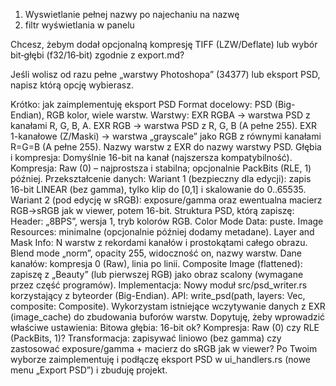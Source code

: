 1. Wyswietlanie pełnej nazwy po najechaniu na nazwę
2. filtr wyświetlania w panelu


Chcesz, żebym dodał opcjonalną kompresję TIFF (LZW/Deflate) lub wybór bit‑głębi (f32/16‑bit) zgodnie z export.md?

Jeśli wolisz od razu pełne „warstwy Photoshopa” (34377) lub eksport PSD, napisz którą opcję wybierasz.

Krótko: jak zaimplementuję eksport PSD
Format docelowy: PSD (Big-Endian), RGB kolor, wiele warstw.
Warstwy:
EXR RGBA → warstwa PSD z kanałami R, G, B, A.
EXR RGB → warstwa PSD z R, G, B (A pełne 255).
EXR 1-kanałowe (Z/Maski) → warstwa „grayscale” jako RGB z równymi kanałami R=G=B (A pełne 255).
Nazwy warstw z EXR do nazwy warstwy PSD.
Głębia i kompresja:
Domyślnie 16-bit na kanał (najszersza kompatybilność).
Kompresja: Raw (0) – najprostsza i stabilna; opcjonalnie PackBits (RLE, 1) później.
Przekształcenie danych:
Wariant 1 (bezpieczny dla edycji): zapis 16-bit LINEAR (bez gamma), tylko klip do [0,1] i skalowanie do 0..65535.
Wariant 2 (pod edycję w sRGB): exposure/gamma oraz ewentualna macierz RGB→sRGB jak w viewer, potem 16-bit.
Struktura PSD, którą zapiszę:
Header: „8BPS”, wersja 1, tryb kolorów RGB.
Color Mode Data: puste.
Image Resources: minimalne (opcjonalnie później dodamy metadane).
Layer and Mask Info:
N warstw z rekordami kanałów i prostokątami całego obrazu.
Blend mode „norm”, opacity 255, widoczność on, nazwy warstw.
Dane kanałów: kompresja 0 (Raw), linia po linii.
Composite Image (flattened): zapiszę z „Beauty” (lub pierwszej RGB) jako obraz scalony (wymagane przez część programów).
Implementacja:
Nowy moduł src/psd_writer.rs korzystający z byteorder (Big-Endian).
API: write_psd(path, layers: Vec<PsdLayer>, composite: Composite).
Wykorzystam istniejące wczytywanie danych z EXR (image_cache) do zbudowania buforów warstw.
Dopytuję, żeby wprowadzić właściwe ustawienia:
Bitowa głębia: 16-bit ok?
Kompresja: Raw (0) czy RLE (PackBits, 1)?
Transformacja: zapisywać liniowo (bez gamma) czy zastosować exposure/gamma + macierz do sRGB jak w viewer?
Po Twoim wyborze zaimplementuję i podłączę eksport PSD w ui_handlers.rs (nowe menu „Export PSD”) i zbuduję projekt.